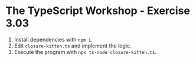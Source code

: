 # The TypeScript Workshop - Exercise 3.03

1. Install dependencies with `npm i`.
2. Edit `closure-kitten.ts` and implement the logic.
3. Execute the program with `npx ts-node closure-kitten.ts`.
